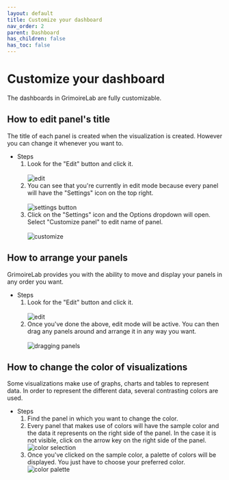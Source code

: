 ```yaml
---
layout: default
title: Customize your dashboard
nav_order: 2
parent: Dashboard
has_children: false
has_toc: false
---
```


# Customize your dashboard

The dashboards in GrimoireLab are fully customizable.

## How to edit panel's title

The title of each panel is created when the visualization is created. However you can change it whenever you want to.

- Steps
  1. Look for the "Edit" button and click it.<br><br>
     ![edit](../assets/edit_button.png)
  2. You can see that you're currently in edit mode because every panel will have the "Settings" icon on the top right.<br><br>
     ![settings button](../assets/edit.png)
  3. Click on the "Settings" icon and the Options dropdown will open. Select "Customize panel" to edit name of panel.<br><br>
     ![customize](../assets/customize.png)

## How to arrange your panels

GrimoireLab provides you with the ability to move and display your panels in any order you want.

- Steps
  1. Look for the "Edit" button and click it.<br><br>
     ![edit](../assets/edit_button.png)
  2. Once you've done the above, edit mode will be active. You can then drag any panels around and arrange it in any way you want.<br><br>
     ![dragging panels](../assets/drag.gif)

## How to change the color of visualizations

Some visualizations make use of graphs, charts and tables to represent data. In order to represent the different data, several contrasting colors are used.

- Steps
  1. Find the panel in which you want to change the color.
  2. Every panel that makes use of colors will have the sample color and the data it represents on the right side of the panel. In the case it is not visible, click on the arrow key on the right side of the panel.
     ![color selection](../assets/color.png)
  3. Once you've clicked on the sample color, a palette of colors will be displayed. You just have to choose your preferred color.
     ![color palette](../assets/color_palette.png)
